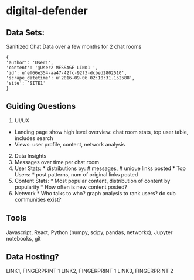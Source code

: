 # digital-defender

## Data Sets:
Sanitized Chat Data over a few months for 2 chat rooms
```
{
‘author': 'User1',
'content': '@User2 MESSAGE LINK1 ',
'id': u’ef66e354-aa47-42fc-92f3-dcbed2802510',
'scrape_datetime': u'2016-09-06 02:10:31.152588’,
'site': ‘SITE1'
}
```

## Guiding Questions
1. UI/UX
  * Landing page show high level overview: chat room stats, top user table, includes search
  * Views: user profile, content, network analysis
2. Data Insights
  1. Messages over time per chat room
  2. User Stats:
    * distributions by: # messages, # unique links posted
    * Top Users:
    * post patterns, num of original links posted
  3. Content Stats:
    * Most popular content, distribution of content by popularity
    * How often is new content posted?
  4. Network
    * Who talks to who? graph analysis to rank users? do sub communities exist?

## Tools
Javascript, React, Python (numpy, scipy, pandas, networkx), Jupyter notebooks, git

## Data Hosting?
LINK1, FINGERPRINT 1
LINK2, FINGERPRINT 1
LINK3, FINGERPRINT 2
